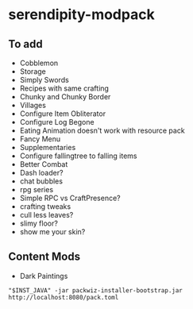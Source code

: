 # serendipity-modpack

## To add

- Cobblemon
- Storage
- Simply Swords
- Recipes with same crafting
- Chunky and Chunky Border
- Villages
- Configure Item Obliterator
- Configure Log Begone
- Eating Animation doesn't work with resource pack
- Fancy Menu
- Supplementaries
- Configure fallingtree to falling items
- Better Combat
- Dash loader?
- chat bubbles
- rpg series
- Simple RPC vs CraftPresence?
- crafting tweaks
- cull less leaves?
- slimy floor?
- show me your skin?

## Content Mods

- Dark Paintings

`"$INST_JAVA" -jar packwiz-installer-bootstrap.jar http://localhost:8080/pack.toml`
